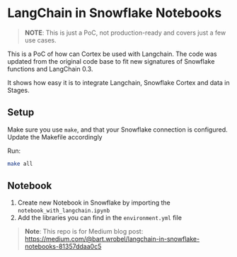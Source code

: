 # LangChain in Snowflake Notebooks

> **NOTE**: This is just a PoC, not production-ready and covers just a few use cases.

This is a PoC of how can Cortex be used with Langchain.
The code was updated from the original code base to fit
new signatures of Snowflake functions and LangChain 0.3.

It shows how easy it is to integrate Langchain, Snowflake
Cortex and data in Stages.


## Setup

Make sure you use `make`, and that your Snowflake connection is configured.
Update the Makefile accordingly

Run:

```bash
make all
```


## Notebook

1. Create new Notebook in Snowflake by importing the `notebook_with_langchain.ipynb`
1. Add the libraries you can find in the `environment.yml` file



> **Note**: This repo is for Medium blog post: https://medium.com/@bart.wrobel/langchain-in-snowflake-notebooks-81357ddaa0c5

